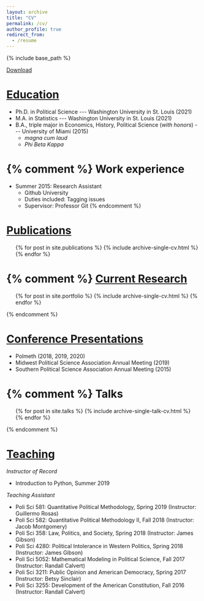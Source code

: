 ```yaml
---
layout: archive
title: "CV"
permalink: /cv/
author_profile: true
redirect_from:
  - /resume
---
```


{% include base_path %}

<style type="text/css" rel="stylesheet">
.row{clear:both}

.column{
    width: 32%;
    float: left;
}
</style>

[Download](http://rydenbutler.github.io/files/Resume_Butler.pdf)

<u>Education</u>
======
* Ph.D. in Political Science --- Washington University in St. Louis (2021)
* M.A. in Statistics --- Washington University in St. Louis (2021)
* B.A., triple major in Economics, History, Political Science (*with honors*) --- University of Miami (2015)
    - *magna cum laud*
    - *Phi Beta Kappa*

{% comment %}
Work experience
======
* Summer 2015: Research Assistant
  * Github University
  * Duties included: Tagging issues
  * Supervisor: Professor Git
{% endcomment %}

<u>Publications</u>
======
  <ul>{% for post in site.publications %}
    {% include archive-single-cv.html %}
  {% endfor %}</ul>

{% comment %}
<u>Current Research</u>
======
  <ul>{% for post in site.portfolio %}
    {% include archive-single-cv.html %}
  {% endfor %}</ul>
  {% endcomment %}

<u>Conference Presentations</u>
======
* Polmeth (2018, 2019, 2020)
* Midwest Political Science Association Annual Meeting (2019)
* Southern Political Science Association Annual Meeting (2015)

{% comment %}
Talks
======
  <ul>{% for post in site.talks %}
    {% include archive-single-talk-cv.html %}
  {% endfor %}</ul>
{% endcomment %}
  
<u>Teaching</u>
======
*Instructor of Record*

* Introduction to Python, Summer 2019

*Teaching Assistant*

* Poli Sci 581: Quantitative Political Methodology, Spring 2019
(Instructor: Guillermo Rosas)
* Poli Sci 582: Quantitative Political Methodology II, Fall 2018
(Instructor: Jacob Montgomery)
* Poli Sci 358: Law, Politics, and Society, Spring 2018
(Instructor: James Gibson)
* Poli Sci 4280: Political Intolerance in Western Politics, Spring 2018
(Instructor: James Gibson)
* Poli Sci 5052: Mathematical Modeling in Political Science, Fall 2017
(Instructor: Randall Calvert)
* Poli Sci 3211: Public Opinion and American Democracy, Spring 2017
(Instructor: Betsy Sinclair)
* Poli Sci 3255: Development of the American Constitution, Fall 2016
(Instructor: Randall Calvert)